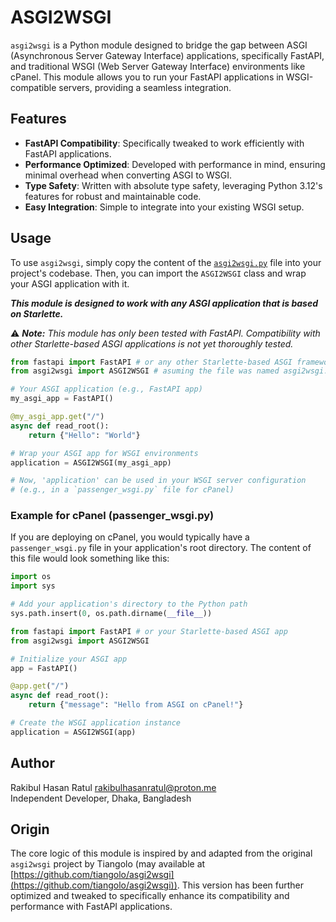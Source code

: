 # ASGI2WSGI

`asgi2wsgi` is a Python module designed to bridge the gap between ASGI (Asynchronous Server Gateway Interface) applications, specifically FastAPI, and traditional WSGI (Web Server Gateway Interface) environments like cPanel. This module allows you to run your FastAPI applications in WSGI-compatible servers, providing a seamless integration.

## Features

- **FastAPI Compatibility**: Specifically tweaked to work efficiently with FastAPI applications.
- **Performance Optimized**: Developed with performance in mind, ensuring minimal overhead when converting ASGI to WSGI.
- **Type Safety**: Written with absolute type safety, leveraging Python 3.12's features for robust and maintainable code.
- **Easy Integration**: Simple to integrate into your existing WSGI setup.

## Usage

To use `asgi2wsgi`, simply copy the content of the [`asgi2wsgi.py`](./asgi2wsgi.py) file into your project's codebase. Then, you can import the `ASGI2WSGI` class and wrap your ASGI application with it.

**_This module is designed to work with any ASGI application that is based on Starlette._**

⚠ **_Note:_** _This module has only been tested with FastAPI. Compatibility with other Starlette-based ASGI applications is not yet thoroughly tested._

```python
from fastapi import FastAPI # or any other Starlette-based ASGI framework
from asgi2wsgi import ASGI2WSGI # asuming the file was named asgi2wsgi.py contains ASGI2WSGI

# Your ASGI application (e.g., FastAPI app)
my_asgi_app = FastAPI()

@my_asgi_app.get("/")
async def read_root():
    return {"Hello": "World"}

# Wrap your ASGI app for WSGI environments
application = ASGI2WSGI(my_asgi_app)

# Now, 'application' can be used in your WSGI server configuration
# (e.g., in a `passenger_wsgi.py` file for cPanel)
```

### Example for cPanel (passenger_wsgi.py)

If you are deploying on cPanel, you would typically have a `passenger_wsgi.py` file in your application's root directory. The content of this file would look something like this:

```python
import os
import sys

# Add your application's directory to the Python path
sys.path.insert(0, os.path.dirname(__file__))

from fastapi import FastAPI # or your Starlette-based ASGI app
from asgi2wsgi import ASGI2WSGI

# Initialize your ASGI app
app = FastAPI()

@app.get("/")
async def read_root():
    return {"message": "Hello from ASGI on cPanel!"}

# Create the WSGI application instance
application = ASGI2WSGI(app)
```

## Author

Rakibul Hasan Ratul <rakibulhasanratul@proton.me>  
Independent Developer, Dhaka, Bangladesh

## Origin

The core logic of this module is inspired by and adapted from the original `asgi2wsgi` project by Tiangolo (may available at [https://github.com/tiangolo/asgi2wsgi](https://github.com/tiangolo/asgi2wsgi)). This version has been further optimized and tweaked to specifically enhance its compatibility and performance with FastAPI applications.
